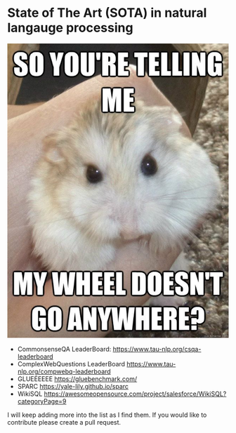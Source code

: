 # State of The Art (SOTA) in natural langauge processing

![wheelofnlp](/wheel.jpeg)


- CommonsenseQA LeaderBoard: https://www.tau-nlp.org/csqa-leaderboard
- ComplexWebQuestions LeaderBoard https://www.tau-nlp.org/compwebq-leaderboard
- GLUEEEEEE https://gluebenchmark.com/
- SPARC https://yale-lily.github.io/sparc
- WikiSQL https://awesomeopensource.com/project/salesforce/WikiSQL?categoryPage=9

I will keep adding more into the list as I find them. If you would like to contribute please create a pull request.
